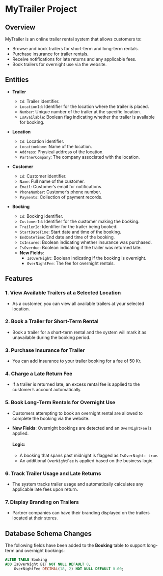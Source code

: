# MyTrailer Project

## Overview

MyTrailer is an online trailer rental system that allows customers to:
- Browse and book trailers for short-term and long-term rentals.
- Purchase insurance for trailer rentals.
- Receive notifications for late returns and any applicable fees.
- Book trailers for overnight use via the website.

## Entities

- **Trailer**
  - `Id`: Trailer identifier.
  - `LocationId`: Identifier for the location where the trailer is placed.
  - `Number`: Unique number of the trailer at the specific location.
  - `IsAvailable`: Boolean flag indicating whether the trailer is available for booking.

- **Location**
  - `Id`: Location identifier.
  - `LocationName`: Name of the location.
  - `Address`: Physical address of the location.
  - `PartnerCompany`: The company associated with the location.

- **Customer**
  - `Id`: Customer identifier.
  - `Name`: Full name of the customer.
  - `Email`: Customer’s email for notifications.
  - `PhoneNumber`: Customer’s phone number.
  - `Payments`: Collection of payment records.

- **Booking**
  - `Id`: Booking identifier.
  - `CustomerId`: Identifier for the customer making the booking.
  - `TrailerId`: Identifier for the trailer being booked.
  - `StartDateTime`: Start date and time of the booking.
  - `EndDateTime`: End date and time of the booking.
  - `IsInsured`: Boolean indicating whether insurance was purchased.
  - `IsOverdue`: Boolean indicating if the trailer was returned late.
  - **New Fields**:
    - `IsOverNight`: Boolean indicating if the booking is overnight.
    - `OverNightFee`: The fee for overnight rentals.

## Features

### 1. View Available Trailers at a Selected Location
- As a customer, you can view all available trailers at your selected location.

### 2. Book a Trailer for Short-Term Rental
- Book a trailer for a short-term rental and the system will mark it as unavailable during the booking period.

### 3. Purchase Insurance for Trailer
- You can add insurance to your trailer booking for a fee of 50 Kr.

### 4. Charge a Late Return Fee
- If a trailer is returned late, an excess rental fee is applied to the customer’s account automatically.

### 5. **Book Long-Term Rentals for Overnight Use**
- Customers attempting to book an overnight rental are allowed to complete the booking via the website.
- **New Fields**: Overnight bookings are detected and an `OverNightFee` is applied.
  
  #### Logic:
  - A booking that spans past midnight is flagged as `IsOverNight: true`.
  - An additional `OverNightFee` is applied based on the business logic.

### 6. Track Trailer Usage and Late Returns
- The system tracks trailer usage and automatically calculates any applicable late fees upon return.

### 7. Display Branding on Trailers
- Partner companies can have their branding displayed on the trailers located at their stores.

## Database Schema Changes

The following fields have been added to the **Booking** table to support long-term and overnight bookings:

```sql
ALTER TABLE Booking
ADD IsOverNight BIT NOT NULL DEFAULT 0,
    OverNightFee DECIMAL(18, 2) NOT NULL DEFAULT 0.00;
